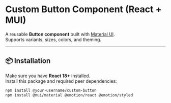 # Custom Button Component (React + MUI)

A reusable **Button component** built with [Material UI](https://mui.com/).  
Supports variants, sizes, colors, and theming.

---

## 📦 Installation

Make sure you have **React 18+** installed.  
Install this package and required peer dependencies:

```bash
npm install @your-username/custom-button
npm install @mui/material @emotion/react @emotion/styled
```
